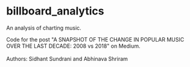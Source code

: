 # billboard_analytics
An analysis of charting music.




Code for the post "A SNAPSHOT OF THE CHANGE IN POPULAR MUSIC OVER THE LAST DECADE: 2008 vs 2018" on Medium. <br />
<br />Authors: Sidhant Sundrani and Abhinava Shriram
